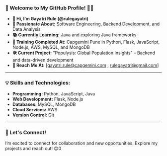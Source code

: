 ### 🚀 Welcome to My GitHub Profile! 👩‍💻  

- **👋 Hi, I’m Gayatri Rule (@rulegayatri)**  
- **🌟 Passionate About:** Software Engineering, Backend Development, and Data Analysis  
- **📚 Currently Learning:** Java and exploring Java frameworks  
- **💼 Training Completed At:** Capgemini Pune in Python, Flask, JavaScript, Node.js, AWS, MySQL, and MongoDB  
- **🛠️ Current Project:** "Populysis: Global Population Insights" – Backend and data-driven development  
- **💌 Reach Me At:** [gayatri.rule@capgemini.com , rulegayatri@gmail.com]

---

### 💡 Skills and Technologies:
- **Programming:** Python, JavaScript, Java  
- **Web Development:** Flask, Node.js  
- **Databases:** MySQL, MongoDB  
- **Cloud Services:** AWS  
- **Version Control:** Git  

---

### 🔗 Let's Connect!  
I’m excited to connect for collaboration and new opportunities. Explore my projects and reach out! 😊0
<!---
rulegayatri/rulegayatri is a ✨ special ✨ repository because its `README.md` (this file) appears on your GitHub profile.
You can click the Preview link to take a look at your changes.
--->
